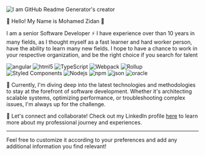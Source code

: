 ![I am GitHub Readme Generator's creator](https://lh3.googleusercontent.com/fife/ALs6j_G61FpIFkt2TXGW_NzHb1A6YRwKwGd8vOS0T4j-Tn2NrQAQ3RidFwF2GiSrwMb0pULqP-j1n17_hozYSlwrJA5sHBm-eGIrHuGi7eJDsb5fAvM_5tSPElN6uFGZBmk4B3yjdL9u1S6t6GaJtc9pQyP8JhT0Fu8xLYxzJsNQDXpvQsv0h73JT0nM8WiEofPxSChDIvCk6fktgcIcciWRh-XKR3RwCEYf9Q47mUYBaF7J2nr1Xeb0CWA1d-KX3wj2V2DtOSvcyMKVsiXRNGPLGLf2HlpODc38t33LZQgrroPuiNCleejpJzODJjX-JKcmL5Ocd4mwTcmiqbAnJS_oVujE3VXI_a3rgjqKXpdQ9d1uHtoE12p40YfsENApI74v4SnIfEnoDEkqsqDyg0wHkJyp00NyytCVNjOheGsUPeFilJ2Y7jIDpbO2pPTQJqsZLNugCjjUv84MrGZ-uGWTjbIEazBTumjdkZqZt30gIoZ038gLZmbCnU3ekwfqQZ0Nu2YqWbvEdumcarn3VmGGKoutbKNu8MraeAyEOVfa6m8jOT7X2eHpvO4JS8Eob9Uf7-2XzraYTchZioOaQvsq72ypWan_pIUmN3D6-WUppH9MCqmXpUemBpEKcOavSUK-k9CGCmbDDClbE3PK5bPp7b372l4CpyV4uEt02N4Y_M6ClyG1p7_qRZQvAWhv-4tor9NhGjaE9apjrjk7WEH_3KBLBYEy6HZ1dRpQLKnYSl9G-eGzgB2KiPwDmBgp_mEw6CBjolnnqGUVAblQlEI3yr4RWJYetexx2LSWXXP8A6YCrFiYslY_sO9X0kX5y7OYAZAUDNP9HATipqB41PhpzzehvtX9g8lE11S1yli_TkdAtLQV4DJCWA6VL2IpZA0QR7BcRQr5QeBeSogy059hMr79FdNbDs54JAcpLvWE93yGpbQ-cPg-QgUcwPmofZzC0SWIoLz_vbhxThV7TQ0JTOMD5v6lvCwDq0_ZTeP8b90ZI68-qLm02XpkbpwCbEPdAQyNVIMr_9pFYhy4wSDgj5rpjuY97ukNpk7wGYuxTcqAOLkUZ1BkPkzlblwD2zVyOt2JnoxBQL_gvf4BZarCLp-VhsYlH5QN3FW30cllDlEkXmUjGImiPeRHupQWOq73WZ3ZUndh_bbydVeFORzcRfuyeevw3ZYR1aQGvOdxqsjgSkqfb0DsMx3sJBgYO33syU9OWjhUD_5fs2YNS13euu2vz_WYphRrKY_xL8hJ8QFUtOoshZk9oO-rwgh27fx8cVH51a12j-dfMJ3mCETDuVy65cxjQNK-fO7wn8TcLRkvUWpIwdYovhs11TL6-SytMu7kjD7vX-Kwj44tW47GRBYYRrLhsn32GXDHvGgw89e4LvxTtJzlh9MXavTUA2JGGOGa3PGMc3gxDOkrh1BocuSE4DgNL7AUjhhMMmHDRbee06_vYfjBflHRrp-k0JRieM8TJyeLql3Wg2wGWCwG5Kincjyq3biRyvYqhhvtyihJ2C2jq7LsEKjN8dIgNgYPviCa1PBqZ4zgKgQ26uIKWJpr6AGg9nVS51Rx9hWjRM2c6xnO0cO9RxhO_O33O4qRu-XZwPfm5NDr=w1920-h868)

👋 Hello! My Name is Mohamed Zidan 👋

I am a senior Software Developer ⚡ I have experience over than 10 years in many fields, as I thought myself as a fast learner and hard worker person, have the ability to learn many new fields.
I hope to have a chance to work in your respective organization, and be the right choice if you search for talent

<img alt="angular" src="https://img.shields.io/badge/-Angular-DD0031?style=flat-square&amp;logo=angular&amp;logoColor=white" style="max-width: 100%;"> <img alt="html5" src="https://img.shields.io/badge/-HTML5-E34F26?style=flat-square&amp;logo=html5&amp;logoColor=white" style="max-width: 100%;"> <img alt="TypeScript" src="https://img.shields.io/badge/-TypeScript-007ACC?style=flat-square&amp;logo=typescript&amp;logoColor=white" style="max-width: 100%;"> <img alt="Webpack" src="https://img.shields.io/badge/-Webpack-8DD6F9?style=flat-square&amp;logo=webpack&amp;logoColor=white" style="max-width: 100%;"> <img alt="Rollup" src="https://img.shields.io/badge/-Rollup-EC4A3F?style=flat-square&amp;logo=rollup.js&amp;logoColor=white" style="max-width: 100%;"> <img alt="Styled Components" src="https://img.shields.io/badge/-Styled_Components-db7092?style=flat-square&amp;logo=styled-components&amp;logoColor=white" style="max-width: 100%;">  <img alt="Nodejs" src="https://img.shields.io/badge/-Nodejs-43853d?style=flat-square&amp;logo=Node.js&amp;logoColor=white" style="max-width: 100%;"> 
<img alt="npm" src="https://img.shields.io/badge/-NPM-CB3837?style=flat-square&amp;logo=npm&amp;logoColor=white" style="max-width: 100%;"> 
<img alt="json" src="https://img.shields.io/badge/json-5E5C5C?style=flat-square&logo=json&logoColor=white" style="max-width: 100%;"> <img alt="oracle" src="https://img.shields.io/badge/Oracle-F80000?style=flat-square&logo=oracle&logoColor=black" style="max-width: 100%;">




🚀 Currently, I'm diving deep into the latest technologies and methodologies to stay at the forefront of software development. Whether it's architecting scalable systems, optimizing performance, or troubleshooting complex issues, I'm always up for the challenge.

🌟 Let's connect and collaborate! Check out my LinkedIn profile [here](https://eg.linkedin.com/in/mohamed-zidan-96912457) to learn more about my professional journey and experiences.

---

Feel free to customize it according to your preferences and add any additional information you find relevant!

<!--
**esmart-mzidan/esmart-mzidan** is a ✨ _special_ ✨ repository because its `README.md` (this file) appears on your GitHub profile.

Here are some ideas to get you started:

- 🔭 I’m currently working on ...
- 🌱 I’m currently learning ...
- 👯 I’m looking to collaborate on ...
- 🤔 I’m looking for help with ...
- 💬 Ask me about ...
- 📫 How to reach me: ...
- 😄 Pronouns: ...
- ⚡ Fun fact: ...
-->
